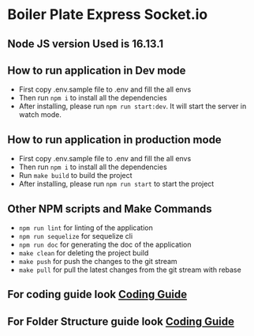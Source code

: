 # Boiler Plate Express Socket.io

## Node JS version Used is 16.13.1

## How to run application in Dev mode
- First copy .env.sample file to .env and fill the all envs
- Then run `npm i` to install all the dependencies
- After installing, please run `npm run start:dev`. It will start the server in watch mode.

## How to run application in production mode
- First copy .env.sample file to .env and fill the all envs
- Then run `npm i` to install all the dependencies
- Run `make build` to build the project
- After installing, please run `npm run start` to start the project

## Other NPM scripts and Make Commands
- `npm run lint` for linting of the application
- `npm run sequelize` for sequelize cli
- `npm run doc` for generating the doc of the application
- `make clean` for deleting the project build
- `make push` for push the changes to the git stream
- `make pull` for pull the latest changes from the git stream with rebase

## For coding guide look [Coding Guide](.//coding-guide.md)
## For Folder Structure guide look [Coding Guide](.//folder-structure-guide.md)
